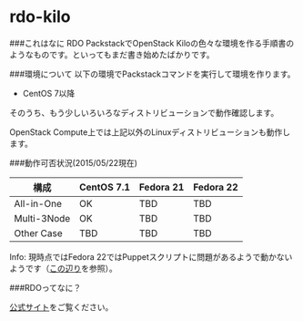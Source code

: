 # rdo-kilo

###これはなに
RDO PackstackでOpenStack Kiloの色々な環境を作る手順書のようなものです。といってもまだ書き始めたばかりです。

###環境について
以下の環境でPackstackコマンドを実行して環境を作ります。

- CentOS 7以降

そのうち、もう少しいろいろなディストリビューションで動作確認します。

OpenStack Compute上では上記以外のLinuxディストリビューションも動作します。

###動作可否状況(2015/05/22現在)

構成             | CentOS 7.1   | Fedora 21   | Fedora 22   
--------------- | ------------ | ----------- | ----------- 
All-in-One      | OK           | TBD         | TBD        
Multi-3Node     | OK           | TBD         | TBD        
Other Case      | TBD          | TBD         | TBD        

Info:
現時点ではFedora 22ではPuppetスクリプトに問題があるようで動かないようです（[この辺り](https://www.redhat.com/archives/rdo-list/2015-May/msg00216.html)を参照）。

###RDOってなに？

[公式サイト](https://www.rdoproject.org/Main_Page)をご覧ください。


